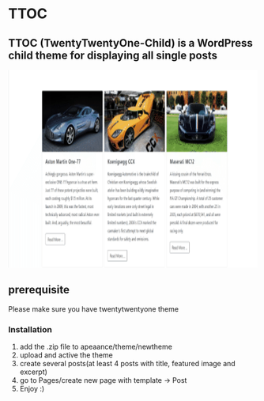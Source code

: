 # TTOC
## TTOC (TwentyTwentyOne-Child) is a WordPress child theme for displaying all single posts



<p align="center">
  <img width="800" height="400" src="https://github.com/ZahraMaleki94/ttoc/blob/main/TTOC.gif">
</p>

## prerequisite
Please make sure you have twentytwentyone theme

### Installation
1. add the .zip file to apeaance/theme/newtheme
2. upload and active the theme
3. create several posts(at least 4 posts with title, featured image and excerpt)
4. go to Pages/create new page with template → Post
5. Enjoy :)


